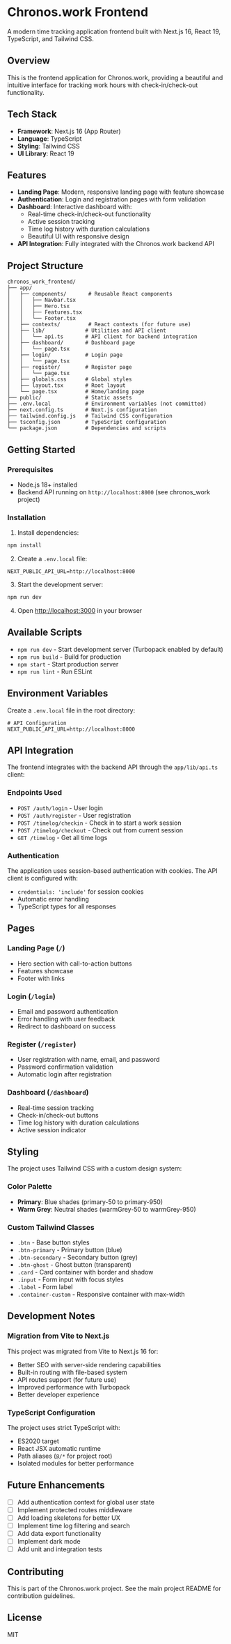 # Chronos.work Frontend

A modern time tracking application frontend built with Next.js 16, React 19, TypeScript, and Tailwind CSS.

## Overview

This is the frontend application for Chronos.work, providing a beautiful and intuitive interface for tracking work hours with check-in/check-out functionality.

## Tech Stack

- **Framework**: Next.js 16 (App Router)
- **Language**: TypeScript
- **Styling**: Tailwind CSS
- **UI Library**: React 19

## Features

- **Landing Page**: Modern, responsive landing page with feature showcase
- **Authentication**: Login and registration pages with form validation
- **Dashboard**: Interactive dashboard with:
  - Real-time check-in/check-out functionality
  - Active session tracking
  - Time log history with duration calculations
  - Beautiful UI with responsive design
- **API Integration**: Fully integrated with the Chronos.work backend API

## Project Structure

```
chronos_work_frontend/
├── app/
│   ├── components/       # Reusable React components
│   │   ├── Navbar.tsx
│   │   ├── Hero.tsx
│   │   ├── Features.tsx
│   │   └── Footer.tsx
│   ├── contexts/         # React contexts (for future use)
│   ├── lib/             # Utilities and API client
│   │   └── api.ts       # API client for backend integration
│   ├── dashboard/       # Dashboard page
│   │   └── page.tsx
│   ├── login/           # Login page
│   │   └── page.tsx
│   ├── register/        # Register page
│   │   └── page.tsx
│   ├── globals.css      # Global styles
│   ├── layout.tsx       # Root layout
│   └── page.tsx         # Home/landing page
├── public/              # Static assets
├── .env.local           # Environment variables (not committed)
├── next.config.ts       # Next.js configuration
├── tailwind.config.js   # Tailwind CSS configuration
├── tsconfig.json        # TypeScript configuration
└── package.json         # Dependencies and scripts
```

## Getting Started

### Prerequisites

- Node.js 18+ installed
- Backend API running on `http://localhost:8000` (see chronos_work project)

### Installation

1. Install dependencies:
```bash
npm install
```

2. Create a `.env.local` file:
```env
NEXT_PUBLIC_API_URL=http://localhost:8000
```

3. Start the development server:
```bash
npm run dev
```

4. Open [http://localhost:3000](http://localhost:3000) in your browser

## Available Scripts

- `npm run dev` - Start development server (Turbopack enabled by default)
- `npm run build` - Build for production
- `npm start` - Start production server
- `npm run lint` - Run ESLint

## Environment Variables

Create a `.env.local` file in the root directory:

```env
# API Configuration
NEXT_PUBLIC_API_URL=http://localhost:8000
```

## API Integration

The frontend integrates with the backend API through the `app/lib/api.ts` client:

### Endpoints Used

- `POST /auth/login` - User login
- `POST /auth/register` - User registration
- `POST /timelog/checkin` - Check in to start a work session
- `POST /timelog/checkout` - Check out from current session
- `GET /timelog` - Get all time logs

### Authentication

The application uses session-based authentication with cookies. The API client is configured with:
- `credentials: 'include'` for session cookies
- Automatic error handling
- TypeScript types for all responses

## Pages

### Landing Page (`/`)
- Hero section with call-to-action buttons
- Features showcase
- Footer with links

### Login (`/login`)
- Email and password authentication
- Error handling with user feedback
- Redirect to dashboard on success

### Register (`/register`)
- User registration with name, email, and password
- Password confirmation validation
- Automatic login after registration

### Dashboard (`/dashboard`)
- Real-time session tracking
- Check-in/check-out buttons
- Time log history with duration calculations
- Active session indicator

## Styling

The project uses Tailwind CSS with a custom design system:

### Color Palette
- **Primary**: Blue shades (primary-50 to primary-950)
- **Warm Grey**: Neutral shades (warmGrey-50 to warmGrey-950)

### Custom Tailwind Classes
- `.btn` - Base button styles
- `.btn-primary` - Primary button (blue)
- `.btn-secondary` - Secondary button (grey)
- `.btn-ghost` - Ghost button (transparent)
- `.card` - Card container with border and shadow
- `.input` - Form input with focus styles
- `.label` - Form label
- `.container-custom` - Responsive container with max-width

## Development Notes

### Migration from Vite to Next.js

This project was migrated from Vite to Next.js 16 for:
- Better SEO with server-side rendering capabilities
- Built-in routing with file-based system
- API routes support (for future use)
- Improved performance with Turbopack
- Better developer experience

### TypeScript Configuration

The project uses strict TypeScript with:
- ES2020 target
- React JSX automatic runtime
- Path aliases (`@/*` for project root)
- Isolated modules for better performance

## Future Enhancements

- [ ] Add authentication context for global user state
- [ ] Implement protected routes middleware
- [ ] Add loading skeletons for better UX
- [ ] Implement time log filtering and search
- [ ] Add data export functionality
- [ ] Implement dark mode
- [ ] Add unit and integration tests

## Contributing

This is part of the Chronos.work project. See the main project README for contribution guidelines.

## License

MIT
